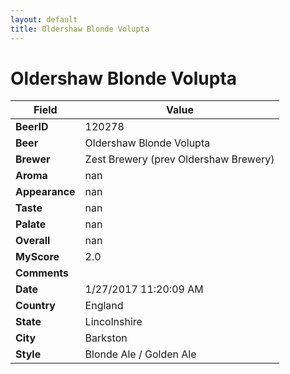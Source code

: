 ```yaml
---
layout: default
title: Oldershaw Blonde Volupta
---
```


# Oldershaw Blonde Volupta

| Field         | Value     |
|---------------|-----------|
| **BeerID** | 120278 |
| **Beer** | Oldershaw Blonde Volupta |
| **Brewer** | Zest Brewery (prev Oldershaw Brewery) |
| **Aroma** | nan |
| **Appearance** | nan |
| **Taste** | nan |
| **Palate** | nan |
| **Overall** | nan |
| **MyScore** | 2.0 |
| **Comments** |   |
| **Date** | 1/27/2017 11:20:09 AM |
| **Country** | England |
| **State** | Lincolnshire |
| **City** | Barkston |
| **Style** | Blonde Ale / Golden Ale |
